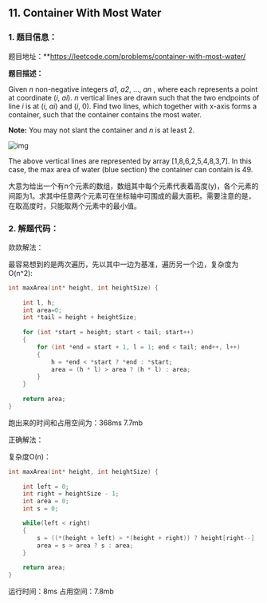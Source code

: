 ## 11. Container With Most Water

### 1.  题目信息：

题目地址：**https://leetcode.com/problems/container-with-most-water/

**题目描述：**

Given *n* non-negative integers *a1*, *a2*, ..., *an* , where each represents a point at coordinate (*i*, *ai*). *n* vertical lines are drawn such that the two endpoints of line *i* is at (*i*, *ai*) and (*i*, 0). Find two lines, which together with x-axis forms a container, such that the container contains the most water.

**Note:** You may not slant the container and *n* is at least 2.

![img](https://s3-lc-upload.s3.amazonaws.com/uploads/2018/07/17/question_11.jpg)

The above vertical lines are represented by array [1,8,6,2,5,4,8,3,7]. In this case, the max area of water (blue section) the container can contain is 49.

大意为给出一个有n个元素的数组，数组其中每个元素代表着高度(y)，各个元素的间距为1。求其中任意两个元素可在坐标轴中可围成的最大面积。需要注意的是，在取高度时，只能取两个元素中的最小值。

### 2.  解题代码：

欻欻解法：

最容易想到的是两次遍历，先以其中一边为基准，遍历另一个边，复杂度为O(n^2):

```c
int maxArea(int* height, int heightSize) {
    
    int l, h;
    int area=0;
    int *tail = height + heightSize;
    
    for (int *start = height; start < tail; start++)
    {
        for (int *end = start + 1, l = 1; end < tail; end++, l++)
        {
            h = *end < *start ? *end : *start;
            area = (h * l) > area ? (h * l) : area;
        }
    }
    
    return area;
}
```

跑出来的时间和占用空间为：368ms 7.7mb

正确解法：

复杂度O(n)：

```c
int maxArea(int* height, int heightSize) {
    
    int left = 0;
    int right = heightSize - 1;
    int area = 0;
    int s = 0;

    while(left < right)
    {   
        s = ((*(height + left) > *(height + right)) ? height[right--] : height[left++]) * (right - left + 1);
        area = s > area ? s : area;        
    }
    
    return area;
}
```

运行时间：8ms 占用空间：7.8mb